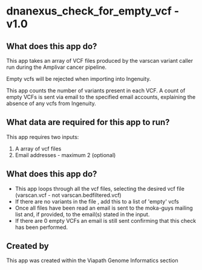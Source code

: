 # dnanexus_check_for_empty_vcf - v1.0

## What does this app do?
This app takes an array of VCF files produced by the varscan variant caller run during the Amplivar cancer pipeline.

Empty vcfs will be rejected when importing into Ingenuity. 

This app counts the number of variants present in each VCF. A count of empty VCFs is sent via email to the specified email accounts, explaining the absence of any vcfs from Ingenuity.


## What data are required for this app to run?
This app requires two inputs:

1.  A array of vcf files
2. Email addresses - maximum 2 (optional)


## What does this app do?
* This app loops through all the vcf files, selecting the desired vcf file (varscan.vcf - not varscan.bedfiltered.vcf) 
* If there are no variants in the file , add this to a list of 'empty' vcfs
* Once all files have been read an email is sent to the moka-guys mailing list and, if provided, to the email(s) stated in the input.
* If there are 0 empty VCFs an email is still sent confirming that this check has been performed.


## Created by
This app was created within the Viapath Genome Informatics section

